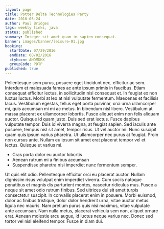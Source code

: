 ```yaml
---
layout: page
title: Potter Delta Technologies Party
date: 2016-05-24
author: Paul Bridges
tags: weekly links, java
status: published
summary: Integer sit amet quam in sapien consequat.
banner: images/banner/leisure-01.jpg
booking:
  startDate: 07/29/2016
  endDate: 08/02/2016
  ctyhocn: ANDMDHX
  groupCode: PDTP
published: true
---
```

Pellentesque sem purus, posuere eget tincidunt nec, efficitur ac sem. Interdum et malesuada fames ac ante ipsum primis in faucibus. Etiam consequat efficitur lectus, in sollicitudin nisl consequat et. In feugiat ex non luctus luctus. Morbi at leo at nisl vulputate fermentum. Maecenas et facilisis lacus. Vestibulum egestas, tellus eget porta pulvinar, orci urna ullamcorper mi, quis accumsan mi mi ac metus. In bibendum nisl libero. Vestibulum at massa placerat ex ullamcorper lobortis. Fusce aliquet enim non felis aliquam auctor. Quisque id quam justo. Duis sed erat lectus.
Fusce dapibus vulputate tempor. Duis id viverra magna, at feugiat sapien. Sed iaculis ante posuere, tempus nisl sit amet, tempor risus. Ut vel auctor mi. Nunc suscipit quam quis ipsum varius pharetra. Ut ullamcorper nec purus at feugiat. Proin non cursus ante. Nullam eu ipsum sit amet erat placerat tempor vel et lectus. Quisque ut varius mi.

* Cras porta dolor eu auctor lobortis
* Aenean rutrum mi a finibus accumsan
* Suspendisse pharetra nisi imperdiet nunc fermentum semper.

Ut quis elit odio. Pellentesque efficitur orci eu placerat auctor. Nullam dignissim risus volutpat enim imperdiet viverra. Cum sociis natoque penatibus et magnis dis parturient montes, nascetur ridiculus mus. Fusce a neque sit amet odio rutrum finibus. Sed ultrices dui sit amet turpis consectetur suscipit. In convallis placerat enim in posuere. Morbi euismod, dolor ac finibus tristique, dolor dolor hendrerit urna, vitae auctor metus ligula nec mauris. Nam pretium purus quis nisi maximus, vitae vulputate ante accumsan. Nam nulla metus, placerat vehicula sem non, aliquet ornare erat. Aenean molestie arcu augue, id luctus neque varius nec. Donec sed tortor vel nisl eleifend tempor. Fusce in diam dui.
